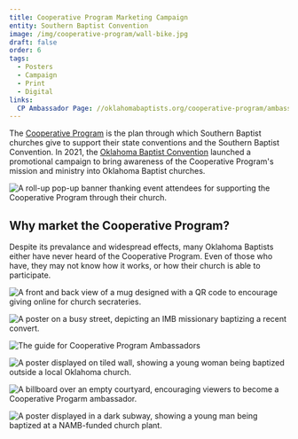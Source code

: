 ```yaml
---
title: Cooperative Program Marketing Campaign
entity: Southern Baptist Convention
image: /img/cooperative-program/wall-bike.jpg
draft: false
order: 6
tags:
  - Posters
  - Campaign
  - Print
  - Digital
links:
  CP Ambassador Page: //oklahomabaptists.org/cooperative-program/ambassadors/
---
```


The [Cooperative Program](//sbc.net/cp) is the plan through which Southern Baptist churches give to support their state conventions and the Southern Baptist Convention. In 2021, the [Oklahoma Baptist Convention](//oklahomabaptists.org) launched a promotional campaign to bring awareness of the Cooperative Program's mission and ministry into Oklahoma Baptist churches.

![A roll-up pop-up banner thanking event attendees for supporting the Cooperative Program through their church.](/img/cooperative-program/roll-ups.jpg)

## Why market the Cooperative Program?

Despite its prevalance and widespread effects, many Oklahoma Baptists either have never heard of the Cooperative Program. Even of those who have, they may not know how it works, or how their church is able to participate.

![A front and back view of a mug designed with a QR code to encourage giving online for church secrateries.](/img/cooperative-program/mugs.jpg)

![A poster on a busy street, depicting an IMB missionary baptizing a recent convert.](/img/cooperative-program/street-pedestrians.jpg)

![The guide for Cooperative Program Ambassadors](/img/cooperative-program/ambassador-guide.jpg)

![A poster displayed on tiled wall, showing a young woman being baptized outside a local Oklahoma church.](/img/cooperative-program/wall-stairs.jpg)

![A billboard over an empty courtyard, encouraging viewers to become a Cooperative Progarm ambassador.](/img/cooperative-program/billboard-horizontal.jpg)

![A poster displayed in a dark subway, showing a young man being baptized at a NAMB-funded church plant.](/img/cooperative-program/subway.jpg)
